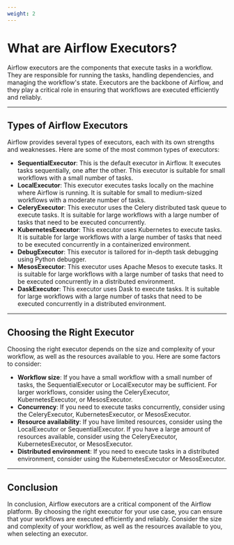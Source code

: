 ```yaml
---
weight: 2
---
```


# What are Airflow Executors?


Airflow executors are the components that execute tasks in a workflow. They are responsible for running the tasks, handling dependencies, and managing the workflow's state. Executors are the backbone of Airflow, and they play a critical role in ensuring that workflows are executed efficiently and reliably.

-----------------------------

## Types of Airflow Executors

Airflow provides several types of executors, each with its own strengths and weaknesses. Here are some of the most common types of executors:

*   **SequentialExecutor**: This is the default executor in Airflow. It executes tasks sequentially, one after the other. This executor is suitable for small workflows with a small number of tasks.
*   **LocalExecutor**: This executor executes tasks locally on the machine where Airflow is running. It is suitable for small to medium-sized workflows with a moderate number of tasks.
*   **CeleryExecutor**: This executor uses the Celery distributed task queue to execute tasks. It is suitable for large workflows with a large number of tasks that need to be executed concurrently.
*   **KubernetesExecutor**: This executor uses Kubernetes to execute tasks. It is suitable for large workflows with a large number of tasks that need to be executed concurrently in a containerized environment.
*   **DebugExecutor**: This executor is tailored for in-depth task debugging using Python debugger.
*   **MesosExecutor**: This executor uses Apache Mesos to execute tasks. It is suitable for large workflows with a large number of tasks that need to be executed concurrently in a distributed environment.
*   **DaskExecutor**: This executor uses Dask to execute tasks. It is suitable for large workflows with a large number of tasks that need to be executed concurrently in a distributed environment.

-----------------------------

## Choosing the Right Executor


Choosing the right executor depends on the size and complexity of your workflow, as well as the resources available to you. Here are some factors to consider:

*   **Workflow size**: If you have a small workflow with a small number of tasks, the SequentialExecutor or LocalExecutor may be sufficient. For larger workflows, consider using the CeleryExecutor, KubernetesExecutor, or MesosExecutor.
*   **Concurrency**: If you need to execute tasks concurrently, consider using the CeleryExecutor, KubernetesExecutor, or MesosExecutor.
*   **Resource availability**: If you have limited resources, consider using the LocalExecutor or SequentialExecutor. If you have a large amount of resources available, consider using the CeleryExecutor, KubernetesExecutor, or MesosExecutor.
*   **Distributed environment**: If you need to execute tasks in a distributed environment, consider using the KubernetesExecutor or MesosExecutor.

----------

## Conclusion


In conclusion, Airflow executors are a critical component of the Airflow platform. By choosing the right executor for your use case, you can ensure that your workflows are executed efficiently and reliably. Consider the size and complexity of your workflow, as well as the resources available to you, when selecting an executor.

